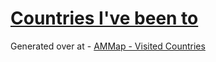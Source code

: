 [Countries I've been to](http://vyder.github.io/countries)
======================

Generated over at - [AMMap - Visited Countries](http://www.ammap.com/visited_countries)
